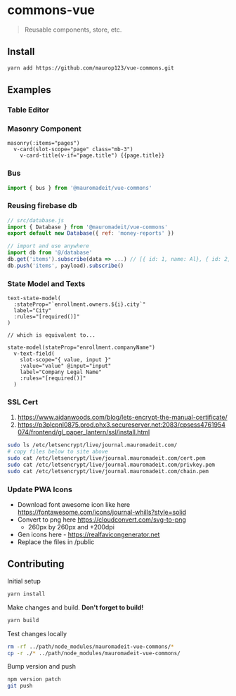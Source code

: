 # commons-vue

> Reusable components, store, etc.

## Install
``` bash
yarn add https://github.com/maurop123/vue-commons.git
```

## Examples

### Table Editor

### Masonry Component

```pug
masonry(:items="pages")
  v-card(slot-scope="page" class="mb-3")
    v-card-title(v-if="page.title") {{page.title}}
```

### Bus

```js
import { bus } from '@mauromadeit/vue-commons'
```

### Reusing firebase db

```js
// src/database.js
import { Database } from '@mauromadeit/vue-commons'
export default new Database({ ref: 'money-reports' })

// import and use anywhere
import db from '@/database'
db.get('items').subscribe(data => ...) // [{ id: 1, name: Al}, { id: 2, name: Bo }]
db.push('items', payload).subscribe()
```

### State Model and Texts

```pug
text-state-model(
  :stateProp="`enrollment.owners.${i}.city`"
  label="City"
  :rules="[required()]"
)

// which is equivalent to...

state-model(stateProp="enrollment.companyName")
  v-text-field(
    slot-scope="{ value, input }"
    :value="value" @input="input"
    label="Company Legal Name"
    :rules="[required()]"
  )
```

### SSL Cert

1. https://www.aidanwoods.com/blog/lets-encrypt-the-manual-certificate/
2. https://p3plcpnl0875.prod.phx3.secureserver.net:2083/cpsess4761954074/frontend/gl_paper_lantern/ssl/install.html

```bash
sudo ls /etc/letsencrypt/live/journal.mauromadeit.com/
# copy files below to site above
sudo cat /etc/letsencrypt/live/journal.mauromadeit.com/cert.pem
sudo cat /etc/letsencrypt/live/journal.mauromadeit.com/privkey.pem
sudo cat /etc/letsencrypt/live/journal.mauromadeit.com/chain.pem
```

### Update PWA Icons

- Download font awesome icon like here https://fontawesome.com/icons/journal-whills?style=solid
- Convert to png here https://cloudconvert.com/svg-to-png
  - 260px by 260px and +200dpi
- Gen icons here - https://realfavicongenerator.net
- Replace the files in /public

## Contributing

Initial setup
```bash
yarn install
```

Make changes and build. **Don't forget to build!**
```bash
yarn build
```

Test changes locally
```bash
rm -rf ../path/node_modules/mauromadeit-vue-commons/*
cp -r ./* ../path/node_modules/mauromadeit-vue-commons/
```

Bump version and push
```bash
npm version patch
git push
```
